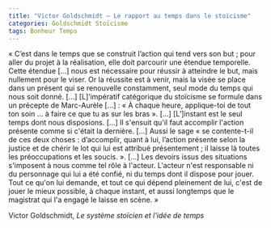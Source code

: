 ```yaml
---
title: "Victor Goldschmidt – Le rapport au temps dans le stoïcisme"
categories: Goldschmidt Stoïcisme
tags: Bonheur Temps
---
```


« C’est dans le temps que se construit l’action qui tend vers son but ; pour aller du projet à la réalisation, elle doit parcourir une étendue temporelle. Cette étendue […] nous est nécessaire pour réussir à atteindre le but, mais nullement pour le viser. Or la réussite est à venir, mais la visée se place dans un présent qui se renouvelle constamment, seul mode du temps qui nous soit donné. […] [L]’impératif catégorique du stoïcisme se formule dans un précepte de Marc-Aurèle […] : « À chaque heure, applique-toi de tout ton soin … à faire ce que tu as sur les bras ». […] [L’]instant est le seul temps dont nous disposions. […] Il s'ensuit qu'il faut accomplir l'action présente comme si c'était la dernière. […] Aussi le sage « se contente-t-il de ces deux choses : d’accomplir, quant à lui, l’action présente selon la justice et de chérir le lot qui lui est attribué présentement ; il laisse là toutes les préoccupations et les soucis. ». […] Les devoirs issus des situations s'imposent à nous comme tel rôle à l'acteur. L'acteur n'est responsable ni du personnage qui lui a été confié, ni du temps dont il dispose pour jouer. Tout ce qu'on lui demande, et tout ce qui dépend pleinement de lui, c'est de jouer le mieux possible, à chaque instant, et aussi longtemps que le magistrat qui l'a engagé le laisse en scène. »

Victor Goldschmidt, _Le système stoïcien et l'idée de temps_